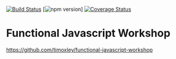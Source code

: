 [![Build Status](https://travis-ci.org/apecr/functional-javascript-workshop.svg)](https://travis-ci.org/apecr/functional-javascript-workshop)
[![npm version](http://img.shields.io/npm/v/gh-badges.svg)]
[![Coverage Status](https://coveralls.io/repos/apecr/functional-javascript-workshop/badge.svg)](https://coveralls.io/r/apecr/functional-javascript-workshop)


# Functional Javascript Workshop

https://github.com/timoxley/functional-javascript-workshop